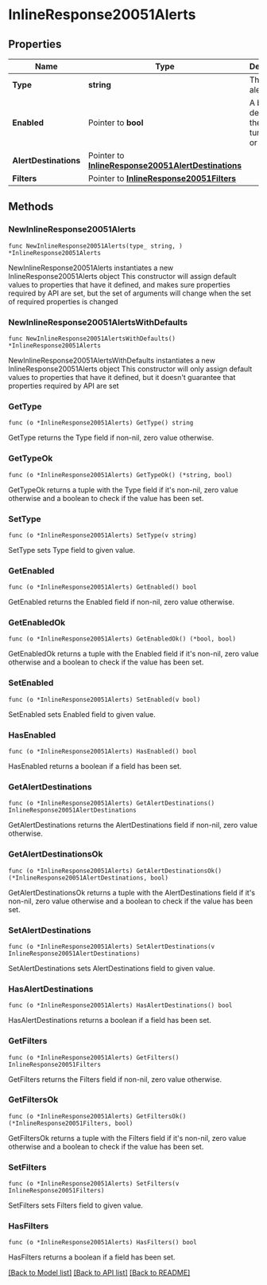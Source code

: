 # InlineResponse20051Alerts

## Properties

Name | Type | Description | Notes
------------ | ------------- | ------------- | -------------
**Type** | **string** | The type of alert | 
**Enabled** | Pointer to **bool** | A boolean depicting if the alert is turned on or off | [optional] 
**AlertDestinations** | Pointer to [**InlineResponse20051AlertDestinations**](InlineResponse20051AlertDestinations.md) |  | [optional] 
**Filters** | Pointer to [**InlineResponse20051Filters**](InlineResponse20051Filters.md) |  | [optional] 

## Methods

### NewInlineResponse20051Alerts

`func NewInlineResponse20051Alerts(type_ string, ) *InlineResponse20051Alerts`

NewInlineResponse20051Alerts instantiates a new InlineResponse20051Alerts object
This constructor will assign default values to properties that have it defined,
and makes sure properties required by API are set, but the set of arguments
will change when the set of required properties is changed

### NewInlineResponse20051AlertsWithDefaults

`func NewInlineResponse20051AlertsWithDefaults() *InlineResponse20051Alerts`

NewInlineResponse20051AlertsWithDefaults instantiates a new InlineResponse20051Alerts object
This constructor will only assign default values to properties that have it defined,
but it doesn't guarantee that properties required by API are set

### GetType

`func (o *InlineResponse20051Alerts) GetType() string`

GetType returns the Type field if non-nil, zero value otherwise.

### GetTypeOk

`func (o *InlineResponse20051Alerts) GetTypeOk() (*string, bool)`

GetTypeOk returns a tuple with the Type field if it's non-nil, zero value otherwise
and a boolean to check if the value has been set.

### SetType

`func (o *InlineResponse20051Alerts) SetType(v string)`

SetType sets Type field to given value.


### GetEnabled

`func (o *InlineResponse20051Alerts) GetEnabled() bool`

GetEnabled returns the Enabled field if non-nil, zero value otherwise.

### GetEnabledOk

`func (o *InlineResponse20051Alerts) GetEnabledOk() (*bool, bool)`

GetEnabledOk returns a tuple with the Enabled field if it's non-nil, zero value otherwise
and a boolean to check if the value has been set.

### SetEnabled

`func (o *InlineResponse20051Alerts) SetEnabled(v bool)`

SetEnabled sets Enabled field to given value.

### HasEnabled

`func (o *InlineResponse20051Alerts) HasEnabled() bool`

HasEnabled returns a boolean if a field has been set.

### GetAlertDestinations

`func (o *InlineResponse20051Alerts) GetAlertDestinations() InlineResponse20051AlertDestinations`

GetAlertDestinations returns the AlertDestinations field if non-nil, zero value otherwise.

### GetAlertDestinationsOk

`func (o *InlineResponse20051Alerts) GetAlertDestinationsOk() (*InlineResponse20051AlertDestinations, bool)`

GetAlertDestinationsOk returns a tuple with the AlertDestinations field if it's non-nil, zero value otherwise
and a boolean to check if the value has been set.

### SetAlertDestinations

`func (o *InlineResponse20051Alerts) SetAlertDestinations(v InlineResponse20051AlertDestinations)`

SetAlertDestinations sets AlertDestinations field to given value.

### HasAlertDestinations

`func (o *InlineResponse20051Alerts) HasAlertDestinations() bool`

HasAlertDestinations returns a boolean if a field has been set.

### GetFilters

`func (o *InlineResponse20051Alerts) GetFilters() InlineResponse20051Filters`

GetFilters returns the Filters field if non-nil, zero value otherwise.

### GetFiltersOk

`func (o *InlineResponse20051Alerts) GetFiltersOk() (*InlineResponse20051Filters, bool)`

GetFiltersOk returns a tuple with the Filters field if it's non-nil, zero value otherwise
and a boolean to check if the value has been set.

### SetFilters

`func (o *InlineResponse20051Alerts) SetFilters(v InlineResponse20051Filters)`

SetFilters sets Filters field to given value.

### HasFilters

`func (o *InlineResponse20051Alerts) HasFilters() bool`

HasFilters returns a boolean if a field has been set.


[[Back to Model list]](../README.md#documentation-for-models) [[Back to API list]](../README.md#documentation-for-api-endpoints) [[Back to README]](../README.md)


